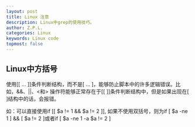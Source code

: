 ```yaml
---
layout: post
title: Linux 注意
description: Linux中grep的使用技巧。
author: Z.P.L.
categories: Linux
keywords: Linux code
topmost: false
---
```



## Linux中方括号

使用[[ ... ]]条件判断结构，而不是[ ... ]，能够防止脚本中的许多逻辑错误。比如，&&、||、<和> 操作符能够正常存在于[[ ]]条件判断结构中，但是如果出现在[ ]结构中的话，会报错。

如：可以直接使用if [[ $a != 1 && $a != 2 ]], 如果不使用双括号，则为if [ $a -ne 1 ] && [ $a != 2 ]或者if [ $a -ne 1 -a $a != 2 ]
